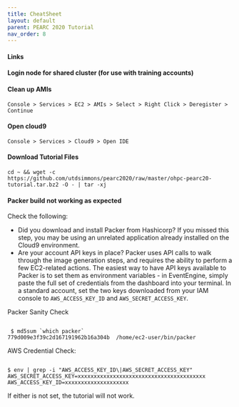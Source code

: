 ```yaml
---
title: CheatSheet
layout: default
parent: PEARC 2020 Tutorial
nav_order: 8
---
```


#### Links

#### Login node for shared cluster (for use with training accounts)

#### Clean up AMIs

    Console > Services > EC2 > AMIs > Select > Right Click > Deregister > Continue

#### Open cloud9

    Console > Services > Cloud9 > Open IDE

#### Download Tutorial Files

    cd ~ && wget -c https://github.com/utdsimmons/pearc2020/raw/master/ohpc-pearc20-tutorial.tar.bz2 -O - | tar -xj

#### Packer build not working as expected

Check the following:
* Did you download and install Packer from Hashicorp? If you missed this step, you may be using an unrelated application already installed on the Cloud9 environment.
* Are your account API keys in place? Packer uses API calls to walk through the image generation steps, and requires the ability to perform a few EC2-related actions. The easiest way to have API keys available to Packer is to set them as environment variables - in EventEngine, simply paste the full set of credentials from the dashboard into your terminal. In a standard account, set the two keys downloaded from your IAM console to `AWS_ACCESS_KEY_ID` and `AWS_SECRET_ACCESS_KEY`.


Packer Sanity Check

~~~

 $ md5sum `which packer`
779d009e3f39c2d167191962b16a304b  /home/ec2-user/bin/packer

~~~

AWS Credential Check:

~~~

$ env | grep -i "AWS_ACCESS_KEY_ID\|AWS_SECRET_ACCESS_KEY"
AWS_SECRET_ACCESS_KEY=xxxxxxxxxxxxxxxxxxxxxxxxxxxxxxxxxxxxxxxx
AWS_ACCESS_KEY_ID=xxxxxxxxxxxxxxxxxxxx
~~~

If either is not set, the tutorial will not work.


